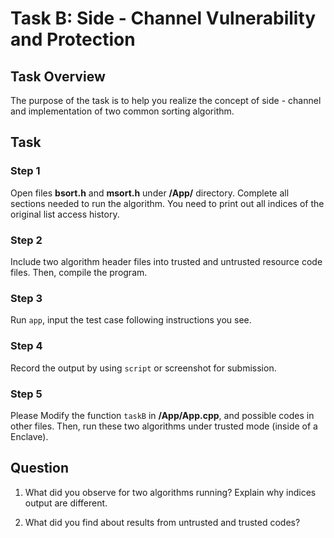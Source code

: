 # Task B: Side - Channel Vulnerability and Protection

## Task Overview

The purpose of the task is to help you realize the concept of side - channel and implementation of two common sorting algorithm.

## Task

### Step 1
Open files **bsort.h** and **msort.h** under **/App/** directory. Complete all sections needed to run the algorithm. You need to print out all indices of the original list access history.

### Step 2
Include two algorithm header files into trusted and untrusted resource code files. Then, compile the program.

### Step 3
Run `app`, input the test case following instructions you see.

### Step 4
Record the output by using `script` or screenshot for submission.

### Step 5
Please Modify the function `taskB` in **/App/App.cpp**, and possible codes in other files. Then, run these two algorithms under trusted mode (inside of a Enclave).

## Question
1. What did you observe for two algorithms running? Explain why indices output are different.

1. What did you find about results from untrusted and trusted codes?


